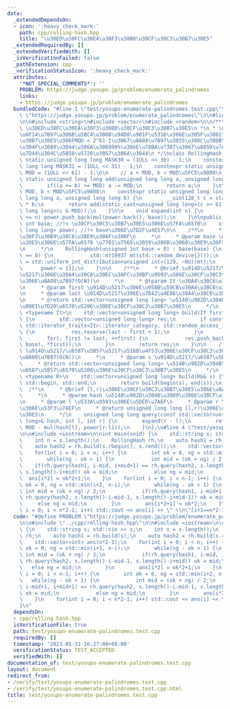 ```yaml
---
data:
  _extendedDependsOn:
  - icon: ':heavy_check_mark:'
    path: cpp/rolling-hash.hpp
    title: "\u30ED\u30FC\u30EA\u30F3\u30B0\u30CF\u30C3\u30B7\u30E5"
  _extendedRequiredBy: []
  _extendedVerifiedWith: []
  _isVerificationFailed: false
  _pathExtension: cpp
  _verificationStatusIcon: ':heavy_check_mark:'
  attributes:
    '*NOT_SPECIAL_COMMENTS*': ''
    PROBLEM: https://judge.yosupo.jp/problem/enumerate_palindromes
    links:
    - https://judge.yosupo.jp/problem/enumerate_palindromes
  bundledCode: "#line 1 \"test/yosupo-enumerate-palindromes.test.cpp\"\n#define PROBLEM\
    \ \"https://judge.yosupo.jp/problem/enumerate_palindromes\"\n\n#line 2 \"cpp/rolling-hash.hpp\"\
    \n\n#include <string>\n#include <vector>\n#include <random>\n\n/**\n * @brief\
    \ \u30ED\u30FC\u30EA\u30F3\u30B0\u30CF\u30C3\u30B7\u30E5\n *\n * \u30D3\u30C3\u30C8\
    \u6F14\u7B97\u306B\u5BC4\u308B\u9AD8\u901F\u5316\u306E\u305F\u3081\u30CF\u30C3\
    \u30B7\u30E5\u306FMOD = 2^61-1\u3067\u8A08\u7B97\u3055\u308C\u308B\n *\n * 10^8\u500B\
    \u304F\u3089\u3044\u306A\u308999%\u306E\u78BA\u7387\u3067\u885D\u7A81\u3059\u308B\
    \u7D44\u304C\u5B58\u5728\u3057\u306A\u3044\n */\nclass RollingHash {\n    constexpr\
    \ static unsigned long long MASK30 = (1ULL << 30) - 1;\n    constexpr static unsigned\
    \ long long MASK31 = (1ULL << 31) - 1;\n    constexpr static unsigned long long\
    \ MOD = (1ULL << 61) - 1;\n\n    // a < MOD, b < MOD\u5FC5\u9808\n    constexpr\
    \ static unsigned long long add(unsigned long long a, unsigned long long b) {\n\
    \        if((a += b) >= MOD) a -= MOD;\n        return a;\n    }\n\n    // a <\
    \ MOD, b < MOD\u5FC5\u9808\n    constexpr static unsigned long long mul(unsigned\
    \ long long a, unsigned long long b) {\n        __uint128_t c = static_cast<__uint128_t>(a)\
    \ * b;\n        return add(static_cast<unsigned long long>(c >> 61), static_cast<unsigned\
    \ long long>(c & MOD));\n    }\n\n    void expand(int n) {\n        while(static_cast<int>(power.size())\
    \ <= n) power.push_back(mul(power.back(), base));\n    }\n\npublic:\n    unsigned\
    \ int base; //!< \u30CF\u30C3\u30B7\u30E5\u306E\u57FA\u6570\n    std::vector<unsigned\
    \ long long> power; //!< base\u306E\u7D2F\u4E57\n\n    /**\n     * @brief \u30B3\
    \u30F3\u30B9\u30C8\u30E9\u30AF\u30BF\n     *\n     * @param base \u30CF\u30C3\u30B7\
    \u30E5\u306E\u57FA\u6570 \u7701\u7565\u3059\u308B\u3068\u30E9\u30F3\u30C0\u30E0\
    \n     */\n    RollingHash(unsigned int base = 0) : base(base) {\n        if(base\
    \ == 0) {\n            std::mt19937 mt(std::random_device{}());\n            this->base\
    \ = std::uniform_int_distribution<unsigned int>(129, ~0U)(mt);\n        }\n  \
    \      power = {1};\n    }\n\n    /**\n     * @brief \u914D\u5217/\u6587\u5B57\
    \u5217\u306E\u30A4\u30C6\u30EC\u30FC\u30BF\u9593\u306E\u30CF\u30C3\u30B7\u30E5\
    \u306E\u8A08\u7B97(O(N))\n     *\n     * @tparam It \u30A4\u30C6\u30EC\u30FC\u30BF\
    \n     * @param first \u914D\u5217\u306E\u958B\u59CB\u30A4\u30C6\u30EC\u30FC\u30BF\
    \n     * @param last \u914D\u5217\u306E\u7D42\u4E86\u30A4\u30C6\u30EC\u30FC\u30BF\
    \n     * @return std::vector<unsigned long long> \u5148\u982D\u304B\u3089\u5404\
    \u8981\u7D20\u6570\u5206\u306E\u30CF\u30C3\u30B7\u30E5\n     */\n    template\
    \ <typename It>\n    std::vector<unsigned long long> build(It first, It last)\
    \ {\n        std::vector<unsigned long long> res;\n        if constexpr (std::is_convertible_v<typename\
    \ std::iterator_traits<It>::iterator_category, std::random_access_iterator_tag>)\
    \ {\n            res.reserve(last - first + 1);\n        }\n        res.push_back(0);\n\
    \        for(; first != last; ++first) {\n            res.push_back(add(mul(res.back(),\
    \ base), *first));\n        }\n        return res;\n    }\n\n    /**\n     * @brief\
    \ \u914D\u5217/\u6587\u5B57\u5217\u5168\u4F53\u306E\u30CF\u30C3\u30B7\u30E5\u306E\
    \u8A08\u7B97(O(N))\n     *\n     * @param s \u914D\u5217/\u6587\u5B57\u5217\n\
    \     * @return std::vector<unsigned long long> \u5148\u982D\u304B\u3089\u5404\
    \u6587\u5B57\u6570\u5206\u306E\u30CF\u30C3\u30B7\u30E5\n     */\n    template\
    \ <typename R>\n    std::vector<unsigned long long> build(R&& s) {\n        using\
    \ std::begin, std::end;\n        return build(begin(s), end(s));\n    }\n\n  \
    \  /**\n     * @brief [l,r)\u306E\u30CF\u30C3\u30B7\u30E5\u306E\u8A08\u7B97(O(1))\n\
    \     *\n     * @param hash \u5148\u982D\u304B\u3089\u306E\u30CF\u30C3\u30B7\u30E5\
    \n     * @param l \u533A\u9593\u306E\u5DE6\u7AEF\n     * @param r \u533A\u9593\
    \u306E\u53F3\u7AEF\n     * @return unsigned long long [l,r)\u306E\u30CF\u30C3\u30B7\
    \u30E5\n     */\n    unsigned long long query(const std::vector<unsigned long\
    \ long>& hash, int l, int r) {\n        expand(r - l);\n        return add(hash[r],\
    \ MOD - mul(hash[l], power[r-l]));\n    }\n};\n#line 4 \"test/yosupo-enumerate-palindromes.test.cpp\"\
    \n\n#include <iostream>\n\nint main(void) {\n    std::string s; std::cin >> s;\n\
    \    int n = s.length();\n    RollingHash rh;\n    auto hash1 = rh.build(s);\n\
    \    auto hash2 = rh.build(s.rbegin(), s.rend());\n    std::vector<int> ans(n*2-1);\n\
    \    for(int i = 0; i < n; i++) {\n        int ok = 0, ng = std::min(i+1, n-i);\n\
    \        while(ng - ok > 1) {\n            int mid = (ok + ng) / 2;\n        \
    \    if(rh.query(hash1, i-mid, i+mid+1) == rh.query(hash2, s.length()-i-mid-1,\
    \ s.length()-i+mid)) ok = mid;\n            else ng = mid;\n        }\n      \
    \  ans[i*2] = ok*2+1;\n    }\n    for(int i = 0; i < n-1; i++) {\n        int\
    \ ok = 0, ng = std::min(i+2, n-i);\n        while(ng - ok > 1) {\n           \
    \ int mid = (ok + ng) / 2;\n            if(rh.query(hash1, i-mid+1, i+mid+1) ==\
    \ rh.query(hash2, s.length()-i-mid-1, s.length()-i+mid-1)) ok = mid;\n       \
    \     else ng = mid;\n        }\n        ans[i*2+1] = ok*2;\n    }\n    for(int\
    \ i = 0; i < n*2-1; i++) std::cout << ans[i] << \" \\n\"[i+1==n*2-1];\n}\n"
  code: "#define PROBLEM \"https://judge.yosupo.jp/problem/enumerate_palindromes\"\
    \n\n#include \"../cpp/rolling-hash.hpp\"\n\n#include <iostream>\n\nint main(void)\
    \ {\n    std::string s; std::cin >> s;\n    int n = s.length();\n    RollingHash\
    \ rh;\n    auto hash1 = rh.build(s);\n    auto hash2 = rh.build(s.rbegin(), s.rend());\n\
    \    std::vector<int> ans(n*2-1);\n    for(int i = 0; i < n; i++) {\n        int\
    \ ok = 0, ng = std::min(i+1, n-i);\n        while(ng - ok > 1) {\n           \
    \ int mid = (ok + ng) / 2;\n            if(rh.query(hash1, i-mid, i+mid+1) ==\
    \ rh.query(hash2, s.length()-i-mid-1, s.length()-i+mid)) ok = mid;\n         \
    \   else ng = mid;\n        }\n        ans[i*2] = ok*2+1;\n    }\n    for(int\
    \ i = 0; i < n-1; i++) {\n        int ok = 0, ng = std::min(i+2, n-i);\n     \
    \   while(ng - ok > 1) {\n            int mid = (ok + ng) / 2;\n            if(rh.query(hash1,\
    \ i-mid+1, i+mid+1) == rh.query(hash2, s.length()-i-mid-1, s.length()-i+mid-1))\
    \ ok = mid;\n            else ng = mid;\n        }\n        ans[i*2+1] = ok*2;\n\
    \    }\n    for(int i = 0; i < n*2-1; i++) std::cout << ans[i] << \" \\n\"[i+1==n*2-1];\n\
    }\n"
  dependsOn:
  - cpp/rolling-hash.hpp
  isVerificationFile: true
  path: test/yosupo-enumerate-palindromes.test.cpp
  requiredBy: []
  timestamp: '2023-05-31 16:27:00+09:00'
  verificationStatus: TEST_ACCEPTED
  verifiedWith: []
documentation_of: test/yosupo-enumerate-palindromes.test.cpp
layout: document
redirect_from:
- /verify/test/yosupo-enumerate-palindromes.test.cpp
- /verify/test/yosupo-enumerate-palindromes.test.cpp.html
title: test/yosupo-enumerate-palindromes.test.cpp
---
```

